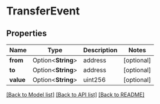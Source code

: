 # TransferEvent

## Properties

Name | Type | Description | Notes
------------ | ------------- | ------------- | -------------
**from** | Option<**String**> | address | [optional]
**to** | Option<**String**> | address | [optional]
**value** | Option<**String**> | uint256 | [optional]

[[Back to Model list]](../README.md#documentation-for-models) [[Back to API list]](../README.md#documentation-for-api-endpoints) [[Back to README]](../README.md)


